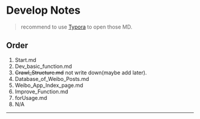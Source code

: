 # Develop Notes

> recommend to use [Typora](https://www.typora.io/) to open those MD.

## Order

1. Start.md
2. Dev_basic_function.md
3. ~~Crawl_Structure.md~~ not write down(maybe add later).
4. Database_of_Weibo_Posts.md
5. Weibo_App_Index_page.md
6. Improve_Function.md
7. forUsage.md
8. N/A



-----



